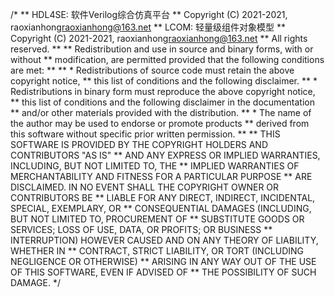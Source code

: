 /*
** HDL4SE: 软件Verilog综合仿真平台
** Copyright (C) 2021-2021, raoxianhong<raoxianhong@163.net>
** LCOM: 轻量级组件对象模型
** Copyright (C) 2021-2021, raoxianhong<raoxianhong@163.net>
** All rights reserved.
** 
** Redistribution and use in source and binary forms, with or without 
** modification, are permitted provided that the following conditions are met:
** 
** * Redistributions of source code must retain the above copyright notice, 
**   this list of conditions and the following disclaimer.
** * Redistributions in binary form must reproduce the above copyright notice, 
**   this list of conditions and the following disclaimer in the documentation 
**   and/or other materials provided with the distribution.
** * The name of the author may be used to endorse or promote products 
**   derived from this software without specific prior written permission.
**
** THIS SOFTWARE IS PROVIDED BY THE COPYRIGHT HOLDERS AND CONTRIBUTORS "AS IS" 
** AND ANY EXPRESS OR IMPLIED WARRANTIES, INCLUDING, BUT NOT LIMITED TO, THE 
** IMPLIED WARRANTIES OF MERCHANTABILITY AND FITNESS FOR A PARTICULAR PURPOSE
** ARE DISCLAIMED. IN NO EVENT SHALL THE COPYRIGHT OWNER OR CONTRIBUTORS BE 
** LIABLE FOR ANY DIRECT, INDIRECT, INCIDENTAL, SPECIAL, EXEMPLARY, OR 
** CONSEQUENTIAL DAMAGES (INCLUDING, BUT NOT LIMITED TO, PROCUREMENT OF 
** SUBSTITUTE GOODS OR SERVICES; LOSS OF USE, DATA, OR PROFITS; OR BUSINESS
** INTERRUPTION) HOWEVER CAUSED AND ON ANY THEORY OF LIABILITY, WHETHER IN
** CONTRACT, STRICT LIABILITY, OR TORT (INCLUDING NEGLIGENCE OR OTHERWISE)
** ARISING IN ANY WAY OUT OF THE USE OF THIS SOFTWARE, EVEN IF ADVISED OF
** THE POSSIBILITY OF SUCH DAMAGE.
*/